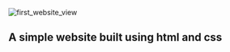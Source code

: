 ![first_website_view](https://github.com/omerkrkcc/First_Portfolio_Omer_Karakece/assets/92057033/22ef437e-0dce-4787-969e-adc3faae9d1c)


<h2>A simple website built using html and css </h2>

